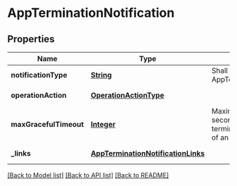 # AppTerminationNotification
## Properties

Name | Type | Description | Notes
------------ | ------------- | ------------- | -------------
**notificationType** | [**String**](string.md) | Shall be set to AppTerminationNotification. | [default to null]
**operationAction** | [**OperationActionType**](OperationActionType.md) |  | [default to null]
**maxGracefulTimeout** | [**Integer**](integer.md) | Maximum timeout value in seconds for graceful termination or graceful stop of an application instance. | [default to null]
**\_links** | [**AppTerminationNotificationLinks**](AppTerminationNotificationLinks.md) |  | [default to null]

[[Back to Model list]](../README.md#documentation-for-models) [[Back to API list]](../README.md#documentation-for-api-endpoints) [[Back to README]](../README.md)

